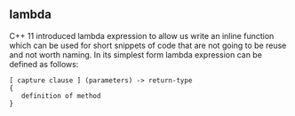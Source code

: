 ## lambda

C++ 11 introduced lambda expression to allow us write an inline function which can be used for short snippets of code that are not going to be reuse and not worth naming. In its simplest form lambda expression can be defined as follows:

```
[ capture clause ] (parameters) -> return-type  
{   
   definition of method   
} 
```

